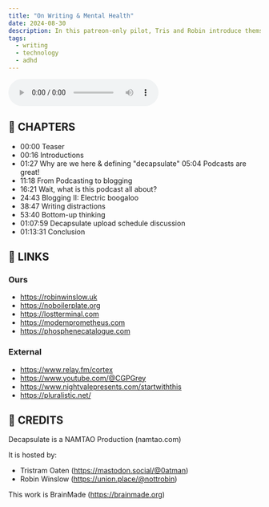 ```yaml
---
title: "On Writing & Mental Health"
date: 2024-08-30
description: In this patreon-only pilot, Tris and Robin introduce themselves and share tips for writing podcasts, blogs, videos and how to survive inside a creative brain.
tags:
  - writing
  - technology
  - adhd
---
```


<audio controls src="/1.mp3"></audio>

## 📖 CHAPTERS

- 00:00 Teaser
- 00:16 Introductions
- 01:27 Why are we here & defining "decapsulate" 05:04 Podcasts are great!
- 11:18 From Podcasting to blogging
- 16:21 Wait, what is this podcast all about?
- 24:43 Blogging II: Electric boogaloo
- 38:47 Writing distractions
- 53:40 Bottom-up thinking
- 01:07:59 Decapsulate upload schedule discussion
- 01:13:31 Conclusion

## 🔗 LINKS

### Ours

- <https://robinwinslow.uk>
- <https://noboilerplate.org>
- <https://lostterminal.com>
- <https://modemprometheus.com>
- <https://phosphenecatalogue.com>

### External

- <https://www.relay.fm/cortex>
- <https://www.youtube.com/@CGPGrey>
- <https://www.nightvalepresents.com/startwiththis>
- <https://pluralistic.net/>

## 🧑 CREDITS

Decapsulate is a NAMTAO Production (namtao.com)

It is hosted by:

- Tristram Oaten (<https://mastodon.social/@0atman>)
- Robin Winslow (<https://union.place/@nottrobin>)

This work is BrainMade (<https://brainmade.org>)
